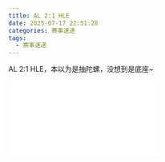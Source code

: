 ```yaml
---
title: AL 2:1 HLE
date: 2025-07-17 22:51:28
categories: 赛事速递
tags: 
  - 赛事速递
---
```


AL 2:1 HLE，本以为是抽陀螺，没想到是底座~

<iframe src="//player.bilibili.com/player.html?isOutside=true&aid=114868531234831&bvid=BV1jNgNzDE7v&cid=31108694165&p=1" scrolling="no" border="0" frameborder="no" framespacing="0" allowfullscreen="true"></iframe>